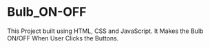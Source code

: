 # Bulb_ON-OFF
This Project built using HTML, CSS and JavaScript. It Makes the Bulb ON/OFF When User Clicks the Buttons. 
